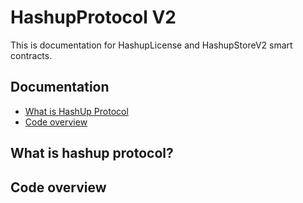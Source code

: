 # HashupProtocol V2

This is documentation for HashupLicense and HashupStoreV2 smart contracts. 

## Documentation

* [What is HashUp Protocol](#what-is-hashup-protocol)
* [Code overview](#code-overview)

## What is hashup protocol? 



## Code overview 
